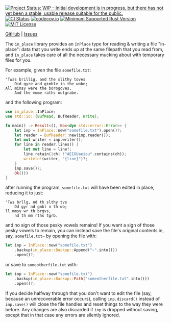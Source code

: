 [![Project Status: WIP – Initial development is in progress, but there has not yet been a stable, usable release suitable for the public.](https://www.repostatus.org/badges/latest/wip.svg)](https://www.repostatus.org/#wip)
[![CI Status](https://github.com/jwodder/in-place-rs/actions/workflows/test.yml/badge.svg)](https://github.com/jwodder/in-place-rs/actions/workflows/test.yml)
[![codecov.io](https://codecov.io/gh/jwodder/in-place-rs/branch/master/graph/badge.svg)](https://codecov.io/gh/jwodder/in-place-rs)
[![Minimum Supported Rust Version](https://img.shields.io/badge/MSRV-1.65-orange)](https://www.rust-lang.org)
[![MIT License](https://img.shields.io/github/license/jwodder/in-place-rs.svg)](https://opensource.org/licenses/MIT)

[GitHub](https://github.com/jwodder/in-place-rs) | [Issues](https://github.com/jwodder/in-place-rs/issues)

The `in_place` library provides an `InPlace` type for reading & writing a file
"in-place": data that you write ends up at the same filepath that you read
from, and `in_place` takes care of all the necessary mucking about with
temporary files for you.

For example, given the file `somefile.txt`:

```text
'Twas brillig, and the slithy toves
    Did gyre and gimble in the wabe;
All mimsy were the borogoves,
    And the mome raths outgrabe.
```

and the following program:

```rust
use in_place::InPlace;
use std::io::{BufRead, BufReader, Write};

fn main() -> Result<(), Box<dyn std::error::Error>> {
    let inp = InPlace::new("somefile.txt").open()?;
    let reader = BufReader::new(inp.reader());
    let mut writer = inp.writer();
    for line in reader.lines() {
        let mut line = line?;
        line.retain(|ch| !"AEIOUaeiou".contains(ch));
        writeln!(writer, "{line}")?;
    }
    inp.save()?;
    Ok(())
}
```

after running the program, `somefile.txt` will have been edited in place,
reducing it to just:

```text
'Tws brllg, nd th slthy tvs
    Dd gyr nd gmbl n th wb;
ll mmsy wr th brgvs,
    nd th mm rths tgrb.
```

and no sign of those pesky vowels remains!  If you want a sign of those pesky
vowels to remain, you can instead save the file's original contents in, say,
`somefile.txt~` by opening the file with:

```rust
let inp = InPlace::new("somefile.txt")
    .backup(in_place::Backup::Append("~".into()))
    .open()?;
```

or save to `someotherfile.txt` with:

```rust
let inp = InPlace::new("somefile.txt")
    .backup(in_place::Backup::Path("someotherfile.txt".into()))
    .open()?;
```

If you decide halfway through that you don't want to edit the file (say,
because an unrecoverable error occurs), calling `inp.discard()` instead of
`inp.save()` will close the file handles and reset things to the way they were
before.  Any changes are also discarded if `inp` is dropped without saving,
except that in that case any errors are silently ignored.
